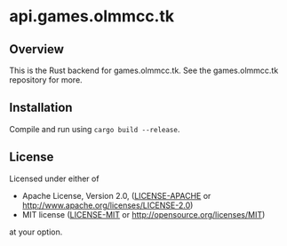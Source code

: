 # api.games.olmmcc.tk
## Overview
This is the Rust backend for games.olmmcc.tk. See the games.olmmcc.tk repository for more.
## Installation
Compile and run using `cargo build --release`. 
## License
Licensed under either of

 * Apache License, Version 2.0, ([LICENSE-APACHE](LICENSE-APACHE) or http://www.apache.org/licenses/LICENSE-2.0)
 * MIT license ([LICENSE-MIT](LICENSE-MIT) or http://opensource.org/licenses/MIT)

at your option.
